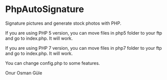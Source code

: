 # PhpAutoSignature
Signature pictures and generate stock photos with PHP.

If you are using PHP 5 version, you can move files in php5 folder to your ftp and go to index.php. It will work.

If you are using PHP 7 version, you can move files in php7 folder to your ftp and go to index.php. It will work.

You can change config.php to some features.

Onur Osman Güle
